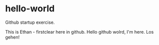 # hello-world
Github startup exercise.

This is Ethan - firstclear here in github. 
Hello github wolrd, I'm here. 
Los gehen!
